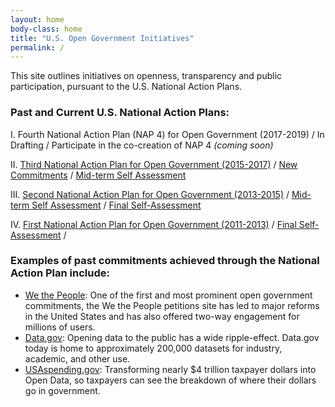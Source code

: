 ```yaml
---
layout: home
body-class: home
title: "U.S. Open Government Initiatives"
permalink: /
---
```


This site outlines initiatives on openness, transparency and public participation, pursuant to the U.S. National Action Plans. 

### Past and Current U.S. National Action Plans:
I.   Fourth National Action Plan (NAP 4) for Open Government (2017-2019) / In Drafting / Participate in the co-creation of NAP 4 *(coming soon)*

II.  [Third National Action Plan for Open Government (2015-2017)](/assets/files/final_us_open_government_national_action_plan_3_0.pdf) / [New Commitments](/assets/files/new_nap_commitments_final.pdf) / [Mid-term Self Assessment](/assets/files/nap_3_self_assessment_final.pdf)

III. [Second National Action Plan for Open Government (2013-2015)](/assets/files/NAP2.pdf) / [Mid-term Self Assessment](/assets/files/NAP2SA-mid.pdf) / [Final Self-Assessment](/assets/files/NAP2SA.pdf)

IV.  [First National Action Plan for Open Government (2011-2013)](/assets/files/NAP1.pdf) / [Final Self-Assessment](/assets/files/NAP1SA.pdf) / 


### Examples of past commitments achieved through the National Action Plan include:

* [We the People](https://petitions.whitehouse.gov): One of the first and most prominent open government commitments, the We the People petitions site has led to major reforms in the United States and has also offered two-way engagement for millions of users.
* [Data.gov](https://www.data.gov): Opening data to the public has a wide ripple-effect. Data.gov today is home to approximately 200,000 datasets for industry, academic, and other use.
* [USAspending.gov](https://beta.usaspending.gov): Transforming nearly $4 trillion taxpayer dollars into Open Data, so taxpayers can see the breakdown of where their dollars go in government.
